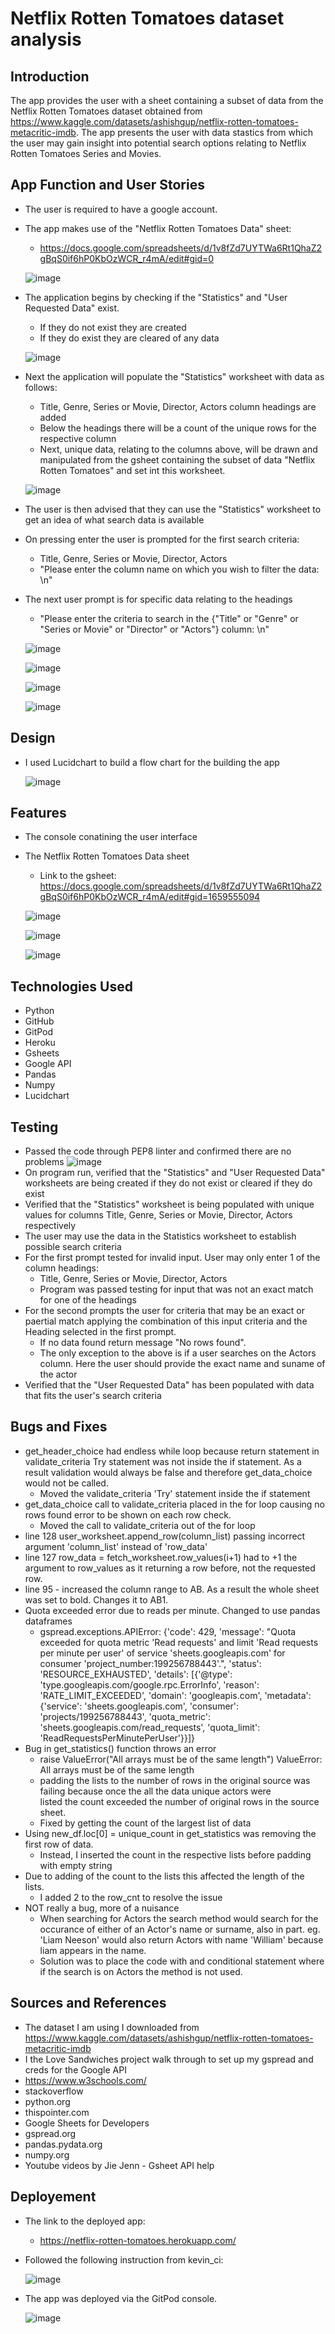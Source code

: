 # Netflix Rotten Tomatoes dataset analysis


## Introduction 

The app provides the user with a sheet containing a subset of data from the Netflix Rotten Tomatoes dataset obtained from https://www.kaggle.com/datasets/ashishgup/netflix-rotten-tomatoes-metacritic-imdb. The app presents the user with data stastics from which the user may gain insight into potential search options relating to Netflix Rotten Tomatoes Series and Movies.


## App Function and User Stories

* The user is required to have a google account.
* The app makes use of the "Netflix Rotten Tomatoes Data" sheet:

  * https://docs.google.com/spreadsheets/d/1v8fZd7UYTWa6Rt1QhaZ2gBqS0if6hP0KbOzWCR_r4mA/edit#gid=0

  ![image](https://user-images.githubusercontent.com/22208203/163705176-fecf6b4c-3eb6-4de8-a5bf-55ff9cd3d350.png)

* The application begins by checking if the "Statistics" and "User Requested Data" exist.
  * If they do not exist they are created
  * If they do exist they are cleared of any data

  ![image](https://user-images.githubusercontent.com/22208203/163705112-2c6c40a3-bb5c-48b6-ad90-b2f9c4ce2e4b.png)

* Next the application will populate the "Statistics" worksheet with data as follows:
  * Title, Genre, Series or Movie, Director, Actors column headings are added
  * Below the headings there will be a count of the unique rows for the respective column
  * Next, unique data, relating to the columns above, will be drawn and manipulated from the gsheet containing the subset of data 
    "Netflix Rotten Tomatoes" and set int this worksheet.
  
  ![image](https://user-images.githubusercontent.com/22208203/163705202-14815efd-b0bc-4ac0-84b8-cc0744f2fbd9.png)
    
* The user is then advised that they can use the "Statistics" worksheet to get an idea of what search data is available
* On pressing enter the user is prompted for the first search criteria:
  * Title, Genre, Series or Movie, Director, Actors
  * "Please enter the column name on which you wish to filter the data: \n"
* The next user prompt is for specific data relating to the headings
  * "Please enter the criteria to search in the {"Title" or "Genre" or "Series or Movie" or "Director" or "Actors"} column: \n"

  ![image](https://user-images.githubusercontent.com/22208203/163705296-cfbd29fd-13fb-48de-a09c-597b6bc6c98f.png)

  ![image](https://user-images.githubusercontent.com/22208203/163705537-13a4b674-8a47-410a-bd70-a61f87afdacb.png)

  ![image](https://user-images.githubusercontent.com/22208203/163705431-6f9d5c36-2a64-40ff-a8ae-29f75b56ff0f.png)

  ![image](https://user-images.githubusercontent.com/22208203/163705455-cdbe303f-b4fb-492a-a370-cc946e095836.png)


## Design

* I used Lucidchart to build a flow chart for the building the app

  ![image](https://user-images.githubusercontent.com/22208203/163698554-4ce56481-cf32-4e3a-8eaf-b5bb41b137e2.png)


## Features

* The console conatining the user interface
  

* The Netflix Rotten Tomatoes Data sheet
  
  * Link to the gsheet: https://docs.google.com/spreadsheets/d/1v8fZd7UYTWa6Rt1QhaZ2gBqS0if6hP0KbOzWCR_r4mA/edit#gid=1659555094


  ![image](https://user-images.githubusercontent.com/22208203/163698696-f9d20842-dd45-4ea3-b9d3-7066fa9e8a0b.png)

  ![image](https://user-images.githubusercontent.com/22208203/163698647-ed5e4f85-bfda-4de4-88b3-24111c5cf378.png)

  ![image](https://user-images.githubusercontent.com/22208203/163698840-860107d0-87ac-425a-84f0-7c3622726a15.png)


## Technologies Used

* Python
* GitHub
* GitPod
* Heroku
* Gsheets
* Google API
* Pandas
* Numpy
* Lucidchart


## Testing

* Passed the code through PEP8 linter and confirmed there are no problems
  ![image](https://user-images.githubusercontent.com/22208203/163696567-4139f709-c744-4541-bd8a-1d1f7b60523c.png)
* On program run, verified that the "Statistics" and "User Requested Data" worksheets are being created if they
  do not exist or cleared if they do exist
* Verified that the "Statistics" worksheet is being populated with unique values for columns Title, Genre,
  Series or Movie, Director, Actors respectively
* The user may use the data in the Statistics worksheet to establish possible search criteria
* For the first prompt tested for invalid input. User may only enter 1 of the column headings:
  * Title, Genre, Series or Movie, Director, Actors
  * Program was passed testing for input that was not an exact match for one of the headings
* For the second prompts the user for criteria that may be an exact or paertial match applying the combination of
  this input criteria and the Heading selected in the first prompt.
  * If no data found return message "No rows found".
  * The only exception to the above is if a user searches on the Actors column. Here the user should provide the
    exact name and suname of the actor
* Verified that the "User Requested Data" has been populated with data that fits the user's search criteria


## Bugs and Fixes

* get_header_choice had endless while loop because return statement in validate_criteria Try statement was not inside the if statement. As a result validation would always be false and therefore get_data_choice would not be called.
  * Moved the validate_criteria 'Try' statement inside the if statement
* get_data_choice call to validate_criteria placed in the for loop causing no rows found error to be shown on each row check. 
  * Moved the call to validate_criteria out of the for loop
* line 128 user_worksheet.append_row(column_list) passing incorrect argument 'column_list' instead of 'row_data'
* line 127 row_data = fetch_worksheet.row_values(i+1) had to +1 the argument to row_values as it returning a row before, not the requested row.
* line 95 - increased the column range to AB. As a result the whole sheet was set to bold. Changes it to AB1.
* Quota exceeded error due to reads per minute. Changed to use pandas dataframes
  * gspread.exceptions.APIError: {'code': 429, 'message': "Quota exceeded for quota metric 'Read requests' and limit 'Read 
    requests per minute per user' of service 'sheets.googleapis.com' for consumer 'project_number:199256788443'.", 'status': 'RESOURCE_EXHAUSTED', 'details': [{'@type': 'type.googleapis.com/google.rpc.ErrorInfo', 'reason': 'RATE_LIMIT_EXCEEDED', 'domain': 'googleapis.com', 'metadata': {'service': 'sheets.googleapis.com', 'consumer': 'projects/199256788443', 'quota_metric': 'sheets.googleapis.com/read_requests', 'quota_limit': 'ReadRequestsPerMinutePerUser'}}]}
* Bug in get_statistics() function throws an error
  * raise ValueError("All arrays must be of the same length")  ValueError: All arrays must be of the same length
  * padding the lists to the number of rows in the original source was failing because once the all the data unique actors were  
    listed the count exceeded the number of original rows in the source sheet.
  * Fixed by getting the count of the largest list of data
* Using new_df.loc[0] = unique_count in get_statistics was removing the first row of data.
  * Instead, I inserted the count in the respective lists before padding with empty string
* Due to adding of the count to the lists this affected the length of the lists.
  * I added 2 to the row_cnt to resolve the issue
* NOT really a bug, more of a nuisance
  * When searching for Actors the search method would search for the occurance of either of an Actor's name or surname, also in 
    part. eg. 'Liam Neeson' would also return Actors with name 'William' because liam appears in the name.
  * Solution was to place the code with and conditional statement where if the search is on Actors the method is not used. 


## Sources and References

* The dataset I am using I downloaded from https://www.kaggle.com/datasets/ashishgup/netflix-rotten-tomatoes-metacritic-imdb
* I the Love Sandwiches project walk through to set up my gspread and creds for the Google API 
* https://www.w3schools.com/
* stackoverflow
* python.org
* thispointer.com
* Google Sheets for Developers
* gspread.org
* pandas.pydata.org
* numpy.org
* Youtube videos by Jie Jenn - Gsheet API help


## Deployement

* The link to the deployed app:

  * https://netflix-rotten-tomatoes.herokuapp.com/
  
* Followed the following instruction from kevin_ci:

  ![image](https://user-images.githubusercontent.com/22208203/163704546-13b9f670-dec8-45eb-9e23-6d68a5247f7e.png)

* The app was deployed via the GitPod console.

  ![image](https://user-images.githubusercontent.com/22208203/163704510-63568164-4e21-4704-9165-2228f8ff91e5.png)
